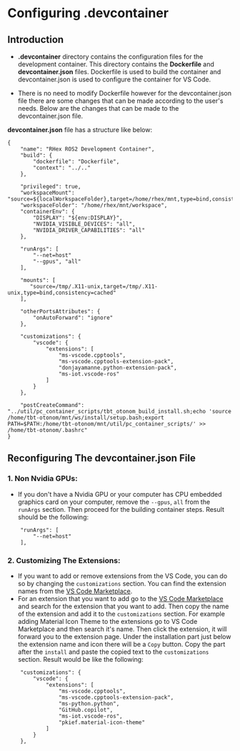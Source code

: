 # Configuring .devcontainer
## **Introduction**
- **.devcontainer** directory contains the configuration files for the development container. This directory contains the **Dockerfile** and **devcontainer.json** files. Dockerfile is used to build the container and devcontainer.json is used to configure the container for VS Code.

- There is no need to modify Dockerfile however for the devcontainer.json file there are some changes that can be made according to the user's needs. Below are the changes that can be made to the devcontainer.json file.

**devcontainer.json** file has a structure like below:
```
{
    "name": "RHex ROS2 Development Container",
    "build": {
        "dockerfile": "Dockerfile",
        "context": "../.."
    },

    "privileged": true,
    "workspaceMount": "source=${localWorkspaceFolder},target=/home/rhex/mnt,type=bind,consistency=cached",
    "workspaceFolder": "/home/rhex/mnt/workspace",
    "containerEnv": {
        "DISPLAY": "${env:DISPLAY}",
        "NVIDIA_VISIBLE_DEVICES": "all",
        "NVIDIA_DRIVER_CAPABILITIES": "all"
    },

    "runArgs": [
        "--net=host"
        "--gpus", "all"
    ],

    "mounts": [
       "source=/tmp/.X11-unix,target=/tmp/.X11-unix,type=bind,consistency=cached"
    ],

    "otherPortsAttributes": {
        "onAutoForward": "ignore"
    },

    "customizations": {
        "vscode": {
            "extensions": [
                "ms-vscode.cpptools",
                "ms-vscode.cpptools-extension-pack",
                "donjayamanne.python-extension-pack",
                "ms-iot.vscode-ros"
            ]
        }
    },

    "postCreateCommand": "../util/pc_container_scripts/tbt_otonom_build_install.sh;echo 'source /home/tbt-otonom/mnt/ws/install/setup.bash;export PATH=$PATH:/home/tbt-otonom/mnt/util/pc_container_scripts/' >> /home/tbt-otonom/.bashrc"
}
```
## **Reconfiguring The devcontainer.json File**
### 1. **Non Nvidia GPUs:**
- If you don't have a Nvidia GPU or your computer has CPU embedded graphics card on your computer, remove the `--gpus`, `all` from the `runArgs` section. Then proceed for the building container steps. Result should be the following:
```
    "runArgs": [
        "--net=host"
    ],
```
### 2. **Customizing The Extensions:**
- If you want to add or remove extensions from the VS Code, you can do so by changing the `customizations` section. You can find the extension names from the [VS Code Marketplace](https://marketplace.visualstudio.com/).
- For an extension that you want to add go to the [VS Code Marketplace](https://marketplace.visualstudio.com/) and search for the extension that you want to add. Then copy the name of the extension and add it to the `customizations` section.
For example adding Material Icon Theme to the extensions go to VS Code Marketplace and then search it's name. Then click the extension, it will forward you to the extension page. Under the installation part just below the extension name and icon there will be a `Copy` button. Copy the part after the `install` and paste the copied text to the `customizations` section. Result would be like the following:
```
    "customizations": {
        "vscode": {
            "extensions": [
                "ms-vscode.cpptools",
                "ms-vscode.cpptools-extension-pack",
                "ms-python.python",
                "GitHub.copilot",
                "ms-iot.vscode-ros",
                "pkief.material-icon-theme"
            ]
        }
    },
```